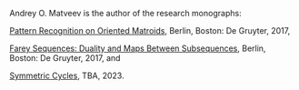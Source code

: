 Andrey O. Matveev is the author of the research monographs: 

[Pattern Recognition on Oriented Matroids](https://doi.org/10.1515/9783110531145), Berlin, Boston: De Gruyter, 2017,  

[Farey Sequences: Duality and Maps Between Subsequences](https://doi.org/10.1515/9783110547665), Berlin, Boston: De Gruyter, 2017, and 

[Symmetric Cycles](https://leanpub.com/SymmetricCycles), TBA, 2023.
